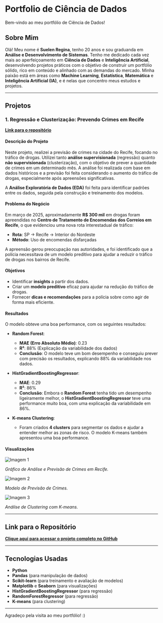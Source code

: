 # Portfolio de Ciência de Dados

Bem-vindo ao meu portfólio de Ciência de Dados!

## Sobre Mim

Olá! Meu nome é **Suelen Regina**, tenho 20 anos e sou graduanda em **Análise e Desenvolvimento de Sistemas**. Tenho me dedicado cada vez mais ao aperfeiçoamento em **Ciência de Dados** e **Inteligência Artificial**, desenvolvendo projetos práticos com o objetivo de construir um portfólio sólido, rico em conteúdo e alinhado com as demandas do mercado. Minha paixão está em áreas como **Machine Learning**, **Estatística**, **Matemática** e **Inteligência Artificial (IA)**, e é nelas que concentro meus estudos e projetos.

---

## Projetos

### 1. **Regressão e Clusterização: Prevendo Crimes em Recife**

[**Link para o repositório**](https://github.com/susuregis/Previs-o_crimes)  

#### Descrição do Projeto

Neste projeto, realizei a previsão de crimes na cidade do Recife, focando no tráfico de drogas. Utilizei tanto **análise supervisionada** (regressão) quanto **não supervisionada** (clusterização), com o objetivo de prever a quantidade de crimes em um determinado mês. A análise foi realizada com base em dados históricos e a previsão foi feita considerando o aumento do tráfico de drogas, especialmente após apreensões significativas.

A **Análise Exploratória de Dados (EDA)** foi feita para identificar padrões entre os dados, seguida pela construção e treinamento dos modelos.

#### Problema do Negócio

Em março de 2025, aproximadamente **R$ 300 mil** em drogas foram apreendidas no **Centro de Tratamento de Encomendas dos Correios em Recife**, o que evidenciou uma nova rota interestadual de tráfico:

- **Rota**: SP → Recife → Interior do Nordeste
- **Método**: Uso de encomendas disfarçadas

A apreensão gerou preocupação nas autoridades, e foi identificado que a polícia necessitava de um modelo preditivo para ajudar a reduzir o tráfico de drogas nos bairros de Recife.

#### Objetivos

- Identificar **insights** a partir dos dados.
- Criar um **modelo preditivo** eficaz para ajudar na redução do tráfico de drogas.
- Fornecer **dicas e recomendações** para a polícia sobre como agir de forma mais eficiente.

#### Resultados

O modelo obteve uma boa performance, com os seguintes resultados:

- **Random Forest**:
  - **MAE (Erro Absoluto Médio)**: 0.23
  - **R²**: 88% (Explicação da variabilidade dos dados)
  - **Conclusão**: O modelo teve um bom desempenho e conseguiu prever com precisão os resultados, explicando 88% da variabilidade nos dados.

- **HistGradientBoostingRegressor**:
  - **MAE**: 0.29
  - **R²**: 86%
  - **Conclusão**: Embora o **Random Forest** tenha tido um desempenho ligeiramente melhor, o **HistGradientBoostingRegressor** teve uma performance muito boa, com uma explicação da variabilidade em 86%.

- **K-means Clustering**:
  - Foram criados **4 clusters** para segmentar os dados e ajudar a entender melhor as zonas de risco. O modelo K-means também apresentou uma boa performance.

#### Visualizações

![Imagem 1](https://github.com/user-attachments/assets/6c394632-b77a-48eb-bd6e-95f9eeffb905)

*Gráfico de Análise e Previsão de Crimes em Recife.*

![Imagem 2](https://github.com/user-attachments/assets/294b8566-8ccd-428e-beff-e5c19a1a6120)

*Modelo de Previsão de Crimes.*

![Imagem 3](https://github.com/user-attachments/assets/fc95cbdf-1fce-4b24-8be5-7102a9c1e721)

*Análise de Clustering com K-means.*

---

## Link para o Repositório

[**Clique aqui para acessar o projeto completo no GitHub**](https://github.com/susuregis/Previs-o_crimes) 

---

## Tecnologias Usadas

- **Python**
- **Pandas** (para manipulação de dados)
- **Scikit-learn** (para treinamento e avaliação de modelos)
- **Matplotlib** e **Seaborn** (para visualizações)
- **HistGradientBoostingRegressor** (para regressão)
- **RandomForestRegressor** (para regressão)
- **K-means** (para clustering)

---


Agradeço pela visita ao meu portfólio! :)
